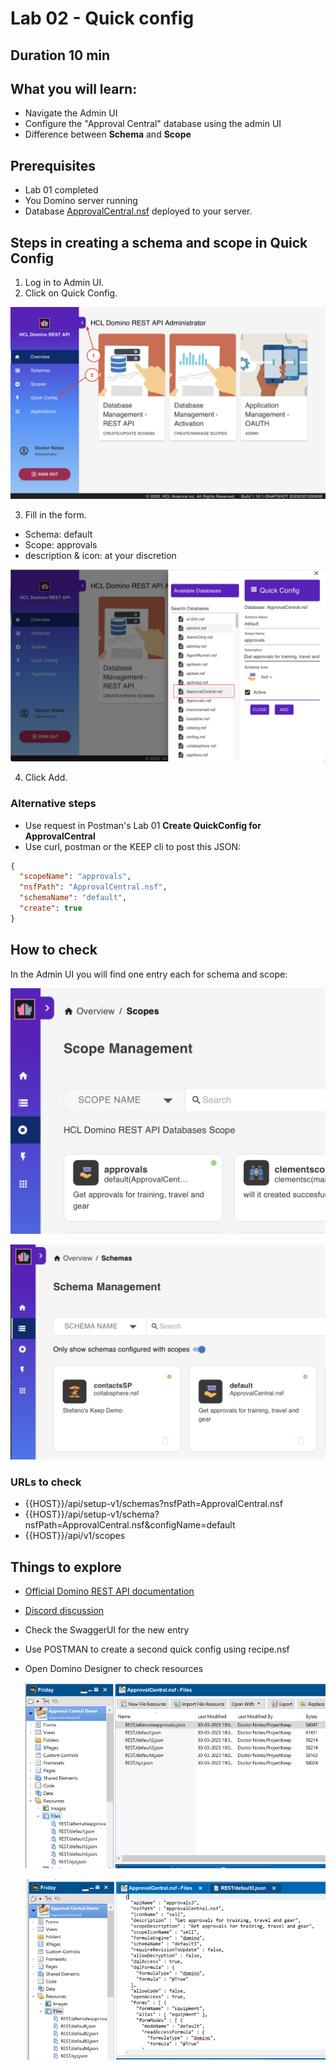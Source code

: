 # Lab 02 - Quick config

## Duration 10 min

## What you will learn:

- Navigate the Admin UI
- Configure the "Approval Central" database using the admin UI
- Difference between **Schema** and **Scope**

## Prerequisites

- Lab 01 completed
- You Domino server running
- Database [ApprovalCentral.nsf](../downloads/ApprovalCentral.zip) deployed to your server.

## Steps in creating a schema and scope in Quick Config

1. Log in to Admin UI.
2. Click on Quick Config.

  ![Quick config](img/AdminUIExpanded.png)

3.  Fill in the form.

  - Schema: default
  - Scope: approvals
  - description & icon: at your discretion

  ![Quick config](img/QuickConfig.png)

4. Click Add.

### Alternative steps

- Use request in Postman's Lab 01 **Create QuickConfig for ApprovalCentral**
- Use curl, postman or the KEEP cli to post this JSON:

```json
{
  "scopeName": "approvals",
  "nsfPath": "ApprovalCentral.nsf",
  "schemaName": "default",
  "create": true
}
```

## How to check

In the Admin UI you will find one entry each for schema and scope:

![Scope available](img/scopeAvailable.png)

![Schema available](img/schemaAvailable.png)

### URLs to check

- {{HOST}}/api/setup-v1/schemas?nsfPath=ApprovalCentral.nsf
- {{HOST}}/api/setup-v1/schema?nsfPath=ApprovalCentral.nsf&configName=default
- {{HOST}}/api/v1/scopes

## Things to explore

- [Official Domino REST API documentation](https://opensource.hcltechsw.com/Domino-rest-api/index.html)
- [Discord discussion](https://discord.com/invite/jmRHpDRnH4)
- Check the SwaggerUI for the new entry
- Use POSTMAN to create a second quick config using recipe.nsf
- Open Domino Designer to check resources

  ![Schema in Designer](img/schemaInDesigner.png)

  ![Schema in Designer](img/schemaInDesigner2.png)
